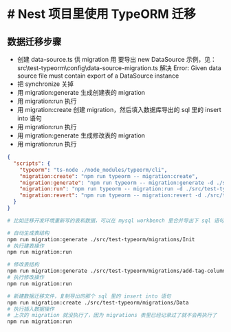 # # Nest 项目里使用 TypeORM 迁移

## 数据迁移步骤

- 创建 data-source.ts 供 migration 用
  要导出 new DataSource 示例，见：src\test-typeorm\config\data-source-migration.ts 
  解决 Error: Given data source file must contain export of a DataSource instance
- 把 synchronize 关掉
- 用 migration:generate 生成创建表的 migration
- 用 migration:run 执行
- 用 migration:create 创建 migration，然后填入数据库导出的 sql 里的 insert into 语句
- 用 migration:run 执行
- 用 migration:generate 生成修改表的 migration
- 用 migration:run 执行

```json :package.json
{
  "scripts": {
    "typeorm": "ts-node ./node_modules/typeorm/cli",
    "migration:create": "npm run typeorm -- migration:create",
    "migration:generate": "npm run typeorm -- migration:generate -d ./src/test-typeorm/config/data-source-migration.ts",
    "migration:run": "npm run typeorm -- migration:run -d ./src/test-typeorm/config/data-source-migration.ts",
    "migration:revert": "npm run typeorm -- migration:revert -d ./src/test-typeorm/config/data-source-migration.ts"
  }
}
```

```sh
# 比如迁移开发环境重新写的表和数据，可以在 mysql workbench 里合并导出下 sql 语句做准备工作：Server - Data Export，然后借助 typeorm/cli 生成 migration 文件，再执行迁移操作：创建表、修改表、插入数据。

# 自动生成表结构
npm run migration:generate ./src/test-typeorm/migrations/Init
# 执行建表操作
npm run migration:run

# 修改表结构
npm run migration:generate ./src/test-typeorm/migrations/add-tag-column
# 执行修改操作
npm run migration:run

# 新建数据迁移文件，复制导出的那个 sql 里的 insert into 语句
npm run migration:create ./src/test-typeorm/migrations/Data
# 执行插入数据操作
# 上次的 migration 就没执行了，因为 migrations 表里已经记录过了就不会再执行了
npm run migration:run
```
